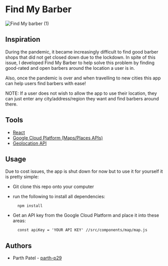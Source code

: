 # Find My Barber

![Find My barber (1)](https://user-images.githubusercontent.com/69891859/116495400-cf245380-a870-11eb-9ada-532e95160dfe.gif)

## Inspiration

During the pandemic, it became increasingly difficult to find good barber shops that did not get closed down due to the lockdown. In spite of this issue, I developed Find My Barber to help solve this problem by finding good-rated and open barbers around the location a user is in.

Also, once the pandemic is over and when travelling to new cities this app can help users find barbers with ease!

NOTE: If a user does not wish to allow the app to use their location, they can just enter any city/address/region they want and find barbers around there.

## Tools

- [React](https://reactjs.org/)
- [Google Cloud Platform (Maps/Places APIs)](https://cloud.google.com/)
- [Geolocation API](https://developer.mozilla.org/en-US/docs/Web/API/Geolocation_API)

## Usage

Due to cost issues, the app is shut down for now but to use it for yourself it is pretty simple:

- Git clone this repo onto your computer
- run the following to install all dependencies:

        npm install

- Get an API key from the Google Cloud Platform and place it into these areas:

        const apiKey = 'YOUR API KEY' //src/components/map/map.js
        

## Authors

- Parth Patel - [parth-p29](https://github.com/parth-p29)
